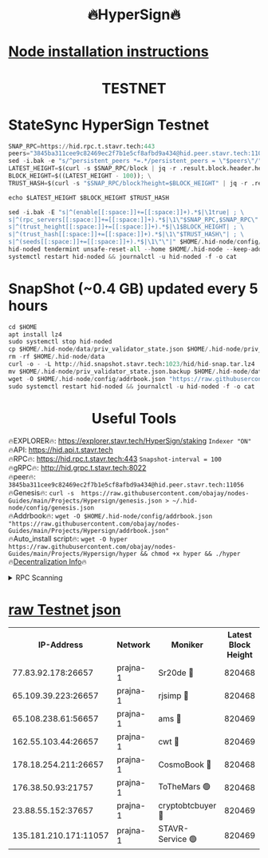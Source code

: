 <h1 align="center"> 🔥HyperSign🔥</h1>

[Node installation instructions](https://github.com/obajay/nodes-Guides/tree/main/Projects/Hypersign)
=

<h1 align="center"> TESTNET</h1>

# StateSync HyperSign Testnet
```python
SNAP_RPC=https://hid.rpc.t.stavr.tech:443
peers="3845ba311cee9c82469ec2f7b1e5cf8afbd9a434@hid.peer.stavr.tech:11056"
sed -i.bak -e "s/^persistent_peers *=.*/persistent_peers = \"$peers\"/" $HOME/.hid-node/config/config.toml
LATEST_HEIGHT=$(curl -s $SNAP_RPC/block | jq -r .result.block.header.height); \
BLOCK_HEIGHT=$((LATEST_HEIGHT - 100)); \
TRUST_HASH=$(curl -s "$SNAP_RPC/block?height=$BLOCK_HEIGHT" | jq -r .result.block_id.hash)

echo $LATEST_HEIGHT $BLOCK_HEIGHT $TRUST_HASH

sed -i.bak -E "s|^(enable[[:space:]]+=[[:space:]]+).*$|\1true| ; \
s|^(rpc_servers[[:space:]]+=[[:space:]]+).*$|\1\"$SNAP_RPC,$SNAP_RPC\"| ; \
s|^(trust_height[[:space:]]+=[[:space:]]+).*$|\1$BLOCK_HEIGHT| ; \
s|^(trust_hash[[:space:]]+=[[:space:]]+).*$|\1\"$TRUST_HASH\"| ; \
s|^(seeds[[:space:]]+=[[:space:]]+).*$|\1\"\"|" $HOME/.hid-node/config/config.toml
hid-noded tendermint unsafe-reset-all --home $HOME/.hid-node --keep-addr-book
systemctl restart hid-noded && journalctl -u hid-noded -f -o cat
```
# SnapShot (~0.4 GB) updated every 5 hours
```python
cd $HOME
apt install lz4
sudo systemctl stop hid-noded
cp $HOME/.hid-node/data/priv_validator_state.json $HOME/.hid-node/priv_validator_state.json.backup
rm -rf $HOME/.hid-node/data
curl -o - -L http://hid.snapshot.stavr.tech:1023/hid/hid-snap.tar.lz4 | lz4 -c -d - | tar -x -C $HOME/.hid-node --strip-components 2
mv $HOME/.hid-node/priv_validator_state.json.backup $HOME/.hid-node/data/priv_validator_state.json
wget -O $HOME/.hid-node/config/addrbook.json "https://raw.githubusercontent.com/obajay/nodes-Guides/main/Projects/Hypersign/addrbook.json"
sudo systemctl restart hid-noded && journalctl -u hid-noded -f -o cat
```

 <h1 align="center"> Useful Tools</h1>

🔥EXPLORER🔥:      https://explorer.stavr.tech/HyperSign/staking        `Indexer "ON"` \
🔥API:             https://hid.api.t.stavr.tech \
🔥RPC🔥:           https://hid.rpc.t.stavr.tech:443              `Snapshot-interval = 100` \
🔥gRPC🔥:          http://hid.grpc.t.stavr.tech:8022 \
🔥peer🔥:          `3845ba311cee9c82469ec2f7b1e5cf8afbd9a434@hid.peer.stavr.tech:11056` \
🔥Genesis🔥:     ```curl -s  https://raw.githubusercontent.com/obajay/nodes-Guides/main/Projects/Hypersign/genesis.json > ~/.hid-node/config/genesis.json``` \
🔥Addrbook🔥:    ```wget -O $HOME/.hid-node/config/addrbook.json "https://raw.githubusercontent.com/obajay/nodes-Guides/main/Projects/Hypersign/addrbook.json"``` \
🔥Auto_install script🔥: ```wget -O hyper https://raw.githubusercontent.com/obajay/nodes-Guides/main/Projects/Hypersign/hyper && chmod +x hyper && ./hyper``` \
🔥[Decentralization Info](https://github.com/obajay/StateSync-snapshots/tree/main/Projects/Hypersign/Decentralization)🔥

<details>
<summary>RPC Scanning</summary>

<h2 align="center"> We scan nodes in real time every 4 hours. And we provide the final result of RPC endpoints.
We cannot influence the operation of these nodes in any way. </h2>


```python
If Voting Power is higher than 0 --> then the Node is a validator of the network and may be subject to attack and be a potential threat to the chain.
```
```python
We marked such validators with a red symbol
```

</details>

[raw Testnet json](https://rpc-check.hypert.stavr.tech/hypert/rpc-hypert-result.json)
=

<table><tr><th>IP-Address</th><th>Network</th><th>Moniker</th><th>Latest Block Height</th><th>Earliest Block Height</th><th>Catching Up</th><th>Tx Index</th><th>Voting Power</th><th>Scan Time</th></tr><tr><td>77.83.92.178:26657</td><td>prajna-1</td><td>Sr20de 🔴</td><td>820468</td><td>1</td><td>False</td><td>on</td><td>1080256</td><td>2024-02-12T03:57:54.333236814UTC</td></tr><tr><td>65.109.39.223:26657</td><td>prajna-1</td><td>rjsimp 🔴</td><td>820468</td><td>1</td><td>False</td><td>on</td><td>1176335</td><td>2024-02-12T03:57:57.811056593UTC</td></tr><tr><td>65.108.238.61:56657</td><td>prajna-1</td><td>ams 🔴</td><td>820469</td><td>1</td><td>False</td><td>on</td><td>1215766</td><td>2024-02-12T03:58:02.694480297UTC</td></tr><tr><td>162.55.103.44:26657</td><td>prajna-1</td><td>cwt 🔴</td><td>820469</td><td>1</td><td>False</td><td>on</td><td>989833</td><td>2024-02-12T03:58:05.328345509UTC</td></tr><tr><td>178.18.254.211:26657</td><td>prajna-1</td><td>CosmoBook 🔴</td><td>820468</td><td>108201</td><td>False</td><td>on</td><td>990495</td><td>2024-02-12T03:58:02.315951727UTC</td></tr><tr><td>176.38.50.93:21757</td><td>prajna-1</td><td>ToTheMars 🟢</td><td>820468</td><td>635201</td><td>False</td><td>on</td><td>0</td><td>2024-02-12T03:57:55.421730687UTC</td></tr><tr><td>23.88.55.152:37657</td><td>prajna-1</td><td>cryptobtcbuyer 🔴</td><td>820469</td><td>720469</td><td>False</td><td>on</td><td>1201578</td><td>2024-02-12T03:58:05.576339414UTC</td></tr><tr><td>135.181.210.171:11057</td><td>prajna-1</td><td>STAVR-Service 🟢</td><td>820469</td><td>820301</td><td>False</td><td>on</td><td>0</td><td>2024-02-12T03:58:03.034893969UTC</td></tr></table>
